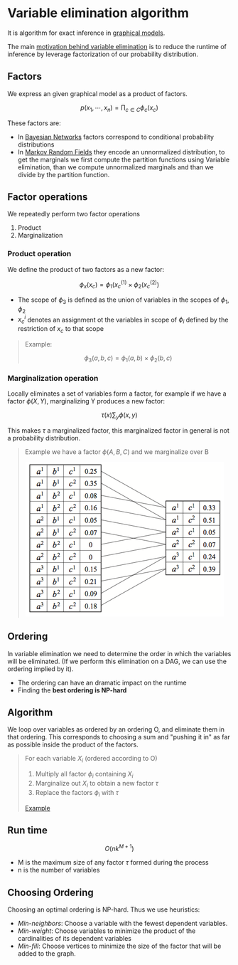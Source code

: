 # Variable elimination algorithm

It is algorithm for exact inference in [graphical models](graphical_models.md).  

The main [motivation behind variable elimination](variable_elimination_motivation.md) is to reduce the runtime of inference by leverage factorization of our probability distribution.

## Factors
We express an given graphical model as a product of factors.

$$
p(x_1,\cdots, x_n) = \prod_{c \in C}\phi_c(x_c)
$$

These factors are:
* In [Bayesian Networks](directed_graphical_models.md) factors correspond to conditional probability distributions
* In [Markov Random Fields](markov_random_fields.md) they encode an unnormalized distribution, to get the marginals we first compute the partition functions using Variable elimination, than we compute unnormalized marginals and than we divide by the partition function.


## Factor operations
We repeatedly perform two factor operations
1. Product
2. Marginalization

### Product operation

We define the product of two factors as a new factor:

$$
\phi_x(x_c) = \phi_1(x_c^{(1)} \times \phi_2(x_c^{(2)})
$$

* The scope of $\phi_3$ is defined as the union of variables in the scopes of $\phi_1, \phi_2$
* $x_c^i$ denotes an assignment ot the variables in scope of $\phi_i$ defined by the restriction of $x_c$ to that scope

>Example: 
>
> $$\phi_3(a,b,c) = \phi_1(a,b)\times \phi_2(b,c)$$

### Marginalization operation

Locally eliminates a set of variables form a factor, for example if we have a factor $\phi(X,Y)$, marginalizing Y produces a new factor:

$$
\tau(x)\sum_y \phi(x,y)
$$

This makes $\tau$ a marginalized factor, this marginalized factor in general is not a probability distribution.

> Example we have a factor $\phi(A,B,C$) and we marginalize over B
> 
>![](../.images/machine_learning/factor_marginalization.png)

## Ordering
In variable elimination we need to determine the order in which the variables will be eliminated. (If we perform this elimination on a DAG, we can use the ordering implied by it).

* The ordering can have an dramatic impact on the runtime
* Finding the **best ordering is NP-hard**

## Algorithm
We loop over variables as ordered by an ordering O, and eliminate them in that ordering. This corresponds to choosing a sum and "pushing it in" as far as possible inside the product of the factors. 

> For each variable $X_i$ (ordered according to O)
> 1. Multiply all factor $\phi_i$ containing $X_i$
> 2. Marginalize out $X_i$ to obtain a new factor $\tau$
> 3. Replace the factors $\phi_i$ with $\tau$
> 
> [Example](variable_elimination_example.md)

## Run time
$$O(nk^{M+1})$$

* M is the maximum size of any factor $\tau$ formed during the process 
* n is the number of variables

## Choosing Ordering

Choosing an optimal ordering is NP-hard. Thus we use heuristics:

* *Min-neighbors*: Choose a variable with the fewest dependent variables.
* *Min-weight*: Choose variables to minimize the product of the cardinalities of its dependent variables
* *Min-fill*: Choose vertices to minimize the size of the factor that will be added to the graph.